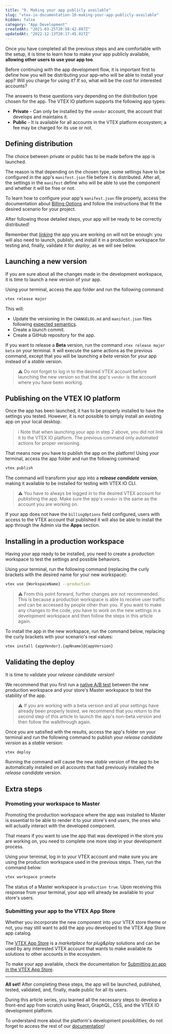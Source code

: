 ```yaml
---
title: "9. Making your app publicly available"
slug: "vtex-io-documentation-10-making-your-app-publicly-available"
hidden: false
category: "App Development"
createdAt: "2021-03-25T20:58:42.887Z"
updatedAt: "2022-12-13T20:17:45.027Z"
---
```

Once you have completed all the previous steps and are comfortable with the setup, it is time to learn how to make your app publicly available, **allowing other users to use your app too**.

Before continuing with the app development flow, it is important first to define how you will be distributing your app–who will be able to install your app? Will you charge for using it? If so, what will be the cost for interested accounts?

The answers to these questions vary depending on the distribution type chosen for the app. The VTEX IO platform supports the following app types:

- **Private** - Can only be installed by the `vendor` account, the account that develops and maintains it.
- **Public** - It is available for all accounts in the VTEX platform ecosystem; a fee may be charged for its use or not.

## Defining distribution

The choice between private or public has to be made before the app is launched.

The reason is that depending on the chosen type, some settings have to be configured in the app's `manifest.json` file before it is distributed. After all, the settings in the `manifest` define who will be able to use the component and whether it will be free or not.

To learn how to configure your app's `manifest.json` file properly, access the documentation about [Billing Options](https://developers.vtex.com/docs/guides/vtex-io-documentation-billing-options/) and follow the instructions that fit the desired scenario for your project.

After following those detailed steps, your app will be ready to be correctly distributed!

Remember that [*linking*](https://developers.vtex.com/docs/guides/vtex-io-documentation-linking-an-app) the app you are working on will not be enough: you will also need to launch, publish, and install it in a production workspace for testing and, finally, validate it for *deploy*, as we will see below.

## Launching a new version

If you are sure about all the changes made in the development workspace, it is time to launch a new version of your app.

Using your terminal, access the app folder and run the following command:

```sh
vtex release major
```

This will:

- Update the versioning in the `CHANGELOG.md` and `manifest.json` files following [expected semantics](https://semver.org/).
- Create a *launch* commit.
- Create a GitHub repository for the app.

If you want to release a **Beta** version, run the command `vtex release major beta` on your terminal. It will execute the same actions as the previous command, except that you will be launching a *beta* version for your app instead of a *stable* version.

>⚠️ Do not forget to log in to the desired VTEX account before launching the new version so that the app's `vendor` is the account where you have been working.

## Publishing on the VTEX IO platform

Once the app has been launched, it has to be properly installed to have the settings you tested. However, it is not possible to simply install an existing app on your local desktop.

> ℹ️ Note that when launching your app in step 2 above, you did not link it to the VTEX IO platform. The previous command only automated actions for proper versioning.

That means now you have to publish the app on the platform! Using your terminal, access the app folder and run the following command:

```sh
vtex publish
```

The command will transform your app into a ***release candidate version***, making it available to be installed for testing with VTEX IO CLI.

>⚠️ You have to always be logged in to the desired VTEX account for publishing the app. Make sure the app's `vendor` is the same as the account you are working on.

If your app does not have the `billingOptions` field configured, users with access to the VTEX account that published it will also be able to install the app through the Admin via the **Apps** section.

## Installing in a production workspace

Having your app ready to be installed, you need to create a production workspace to test the settings and possible behaviors.

Using your terminal, run the following command (replacing the curly brackets with the desired name for your new workspace):

```sh
vtex use {WorkspaceName} --production
```

>⚠️ From this point forward, further changes are not recommended. This is because a production workspace is able to receive user traffic and can be accessed by people other than you. If you want to make any changes to the code, you have to work on the new settings in a development workspace and then follow the steps in this article again.

To install the app in the new workspace, run the command below, replacing the curly brackets with your scenario's real values:

```sh
vtex install {appVendor}.{apNname}@{appVersion}
```

## Validating the deploy

It is time to validate your *release candidate version*!

We recommend that you first run a [native A/B test](https://developers.vtex.com/docs/guides/vtex-io-documentation-running-native-ab-testing) between the new production workspace and your store's Master workspace to test the stability of the app.

>⚠️ If you are working with a beta version and all your settings have already been properly tested, we recommend that you return to the second step of this article to launch the app's non-beta version and then follow the walkthrough again.

Once you are satisfied with the results, access the app's folder on your terminal and run the following command to publish your *release candidate version* as a *stable* version:

```sh
vtex deploy
```

Running the command will cause the new *stable* version of the app to be automatically installed on all accounts that had previously installed the *release candidate* version.

## Extra steps

### Promoting your workspace to Master

Promoting the production workspace where the app was installed to Master is essential to be able to render it to your store's end users, the ones who will actually interact with the developed component.

That means if you want to use the app that was developed in the store you are working on, you need to complete one more step in your development process.

Using your terminal, log in to your VTEX account and make sure you are using the production workspace used in the previous steps. Then, run the command below:

```sh
vtex workspace promote
```

 The status of a Master workspace is `production true`. Upon receiving this response from your terminal, your app will already be available to your store's users.

### Submitting your app to the VTEX App Store

Whether you incorporate the new component into your VTEX store theme or not, you may still want to add the app you developed to the VTEX App Store app catalog.

The [VTEX App Store](https://extensions.vtex.com/) is a *marketplace* for *plug&play* solutions and can be used by any interested VTEX account that wants to make available its solutions to other accounts in the ecosystem.

To make your app available, check the documentation for [Submitting an app in the VTEX App Store](https://developers.vtex.com/docs/guides/vtex-io-documentation-submitting-your-app-in-the-vtex-app-store/ ).

---

**All set!** After completing these steps, the app will be launched, published, tested, validated, and, finally, made public for all its users.

During this article series, you learned all the necessary steps to develop a front-end app from scratch using React, GraphQL, CSS, and the VTEX IO development platform.

To understand more about the platform's development possibilities, do not forget to access the rest of our [documentation](https://developers.vtex.com/docs/guides)!
